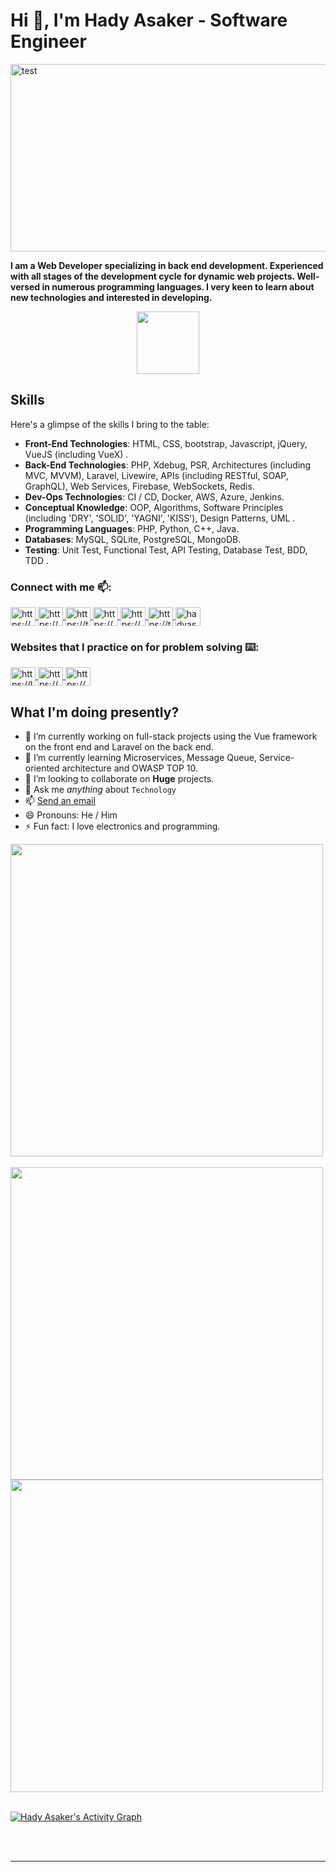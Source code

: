 # Hi 👋, **I'm Hady Asaker - Software Engineer**

<img src='https://e0.pxfuel.com/wallpapers/1005/147/desktop-wallpaper-general-programming-code-minimalism-code-coding-coding-quotes-javascript-code.jpg' style="width:900px; height:300px" alt="test" />

**I am a Web Developer specializing in back end development. Experienced with all stages of the development cycle for dynamic web projects. Well-versed in numerous programming languages. I very keen to learn about new technologies and interested in developing.**

<div align="center">
 <img src="https://komarev.com/ghpvc/?username=hady-asaker&style=for-the-badge&color=orange" width="100" />
</div>

## Skills

Here's a glimpse of the skills I bring to the table:

- **Front-End Technologies**: HTML, CSS, bootstrap, Javascript, jQuery, VueJS (including VueX) .
- **Back-End Technologies**: PHP, Xdebug, PSR, Architectures (including MVC, MVVM), Laravel, Livewire, APIs (including RESTful, SOAP, GraphQL), Web Services, Firebase, WebSockets, Redis.
- **Dev-Ops Technologies**: CI / CD, Docker, AWS, Azure, Jenkins.
- **Conceptual Knowledge**: OOP, Algorithms, Software Principles (including 'DRY', 'SOLID', 'YAGNI', 'KISS'), Design Patterns, UML .
- **Programming Languages**: PHP, Python, C++, Java.
- **Databases**: MySQL, SQLite, PostgreSQL, MongoDB.
- **Testing**: Unit Test, Functional Test, API Testing, Database Test, BDD, TDD .

<h3 align="left">Connect with me 📫:</h3>
<p align="left">
<a href="https://www.facebook.com/Hady3saker" target='_blank'>
    <img align="center" src="https://raw.githubusercontent.com/rahuldkjain/github-profile-readme-generator/master/src/images/icons/Social/facebook.svg" alt="https://www.facebook.com/Hady3saker" height="30" width="40" />
</a>
<a href="https://www.instagram.com/hady.asaker/" target='_blank'>
    <img align="center" src="https://raw.githubusercontent.com/rahuldkjain/github-profile-readme-generator/master/src/images/icons/Social/instagram.svg" alt="https://www.instagram.com/hady.asaker/" height="30" width="40" />
</a>
<a href="https://twitter.com/hady_asaker" target='_blank'>
    <img align="center" src="https://raw.githubusercontent.com/rahuldkjain/github-profile-readme-generator/master/src/images/icons/Social/twitter.svg" alt="https://twitter.com/hady_asaker" height="30" width="40" />
</a>
<a href="https://www.linkedin.com/in/hady-asaker/" target='_blank'>
    <img align="center" src="https://raw.githubusercontent.com/rahuldkjain/github-profile-readme-generator/master/src/images/icons/Social/linked-in-alt.svg" alt="https://www.linkedin.com/in/hady-asaker/" height="30" width="40" />
</a>
<a href="https://discord.gg/hady.asaker#5297" target='_blank'>
    <img align="center" src="https://raw.githubusercontent.com/rahuldkjain/github-profile-readme-generator/master/src/images/icons/Social/discord.svg" alt="https://discord.gg/hady.asaker#5297" height="30" width="40" />
</a>
<a href="https://t.me/hady_asaker" target='_blank'>
    <img align="center" src="https://user-images.githubusercontent.com/101745968/179003173-7fe1e030-e834-441c-8293-dc618525ad6b.png" alt="https://t.me/hady_asaker" height="30" width="40" >
</a> 
<a href="mailto:hadyasaker8@gmail.com" target='_blank'>
    <img align="center" src="https://user-images.githubusercontent.com/101745968/179003389-f90c49c2-c9b5-4ae4-b3a2-3edfe1ad7dd2.png" alt="hadyasaker8@gmail.com" height="30" width="40">
</a>
</p>

<h3 align="left">Websites that I practice on for problem solving ⌨️:</h3>
<p align="left">
<a href="https://leetcode.com/hady-asaker/" target='_blank'>
    <img align="center" src="https://raw.githubusercontent.com/JacobLinCool/LeetCode-Stats-Card/main/favicon/leetcode.ico" alt="https://leetcode.com/hady-asaker/" height="30" width="40" />
</a>
<a href="https://codeforces.com/profile/Asaker" target='_blank'>
    <img align="center" src="https://raw.githubusercontent.com/rahuldkjain/github-profile-readme-generator/master/src/images/icons/Social/codeforces.svg" alt="https://codeforces.com/profile/Asaker" height="30" width="40" />
</a>
<a href="https://www.hackerrank.com/hady-asaker" target='_blank'>
    <img align="center" src="https://th.bing.com/th/id/OIP.v96Iu4uQcA-X8pvdzQhGcwHaHa?w=181&h=182&c=7&r=0&o=5&dpr=1.3&pid=1.7" alt="https://www.hackerrank.com/hady-asaker" height="30" width="40" />
</a>
</p>

## What I'm doing presently?

- 🔭 I’m currently working on full-stack projects using the Vue framework on the front end and Laravel on the back end.
- 🌱 I’m currently learning Microservices, Message Queue, Service-oriented architecture and OWASP TOP 10. 
- 👯 I’m looking to collaborate on **Huge** projects. 
- 💬 Ask me *anything* about `Technology`
- 📫 <a href="mailto:hadyasaker8@gmail.com">Send an email</a> 
- 😄 Pronouns: He / Him
- ⚡ Fun fact: I love electronics and programming.


<a href="https://github.com/hady-asaker">
  <img align="center" src="https://github-readme-stats.vercel.app/api/top-langs/?username=hady-asaker&layout=compact&langs_count=9&show_icons=true&theme=prussian&hide_border=true&text_color=ffffff" width="500" />
</a>
<br/><br/>
<a href="https://github.com/hady-asaker">
  <img align="center" src="https://github-readme-stats.vercel.app/api?username=hady-asaker&show_icons=true&theme=prussian&hide_border=true&text_color=ffffff" width="500" />
</a>
<a href="https://github.com/hady-asaker">
  <img align="center" src="https://github-readme-streak-stats.herokuapp.com/?user=hady-asaker&theme=prussian&hide_border=true&text_color=ffffff" width="500" />
</a>
<br/><br/>
<a href="https://github.com/hady-asaker">

  ![Hady Asaker's Activity Graph](https://github-readme-activity-graph.vercel.app/graph?username=hady-asaker&theme=tokyo-night&hide_border=true&text_color=ffffff"&color=708090&point=24292e&area=true&hide_border=true)
  
</a>
<br/><br/>

<hr>
